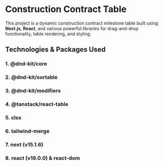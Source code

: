 # Construction Contract Table

This project is a dynamic construction contract milestone table built using **Next.js**, **React**, and various powerful libraries for drag-and-drop functionality, table rendering, and styling.

## Technologies & Packages Used

### 1. **@dnd-kit/core**

### 2. **@dnd-kit/sortable**

### 3. **@dnd-kit/modifiers**

### 4. **@tanstack/react-table**

### 5. **clsx**

### 6. **tailwind-merge**

### 7. **next** (v15.1.6)

### 8. **react** (v19.0.0) & **react-dom**


